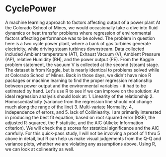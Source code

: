 # CyclePower
  A machine learning approach to factors affecting output of a power plant
  At the Colorado School of Mines, we would occasionally take a dive into fluid dynamics or heat transfer problems where regression of environmental factors affecting performance was to be solved.   The problem in question here is a two cycle power plant, where a bank of gas turbines generate electricity, while driving steam turbines downstream.  Data collected included Ambient temperature (AT), Exhaust Vacuum (V),  Ambient Pressure (AP), relative Humidity (RH), and the power output (PE).   From the Kaggle problem statement, the vacuum V is collected at the second (steam) stage.   
  The dataset is from Kaggle, but is nearly identical to problems solved while at Colorado School of Mines.   Back in those days, we didn't have nice R packages or machine learning to find the proper regression relationship between power output and the environmental variables - it had to be estimated by hand.   Let's use R to see if we can improve on the solution:
  An ideal regression analysis should look at: 1. Linearity of the relationship 2. Homoscedasticity (variance from the regression line should not change much along the range of the line) 3. Multi-variate Normality, 4, Independence of errors, and 5. lack of Colliniearity.   I am primarily interested in producing the best fit equation, based on root squared error (RSE), the adjusted R-squared, the F statistic, and the AIC (Aikeke Information criterion).  We will check the p scores for statstical significance and the AIC carefully.    For this quick-pass study, I will not be involving a proof of 1 thru 5 above in detail, but R can help us make visual judgements from the Q-Q and variance plots, whether we are violating any assumptions above.   Using R, we can look at colinearity as well.
  
